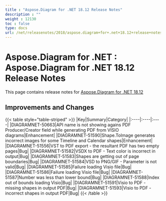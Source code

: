 ```yaml
---
title : "Aspose.Diagram for .NET 18.12 Release Notes" 
description : "" 
weight : 12130 
toc : false
type: docs
url: /net/releasenotes/2018/aspose.diagram+for+.net+18.12+release+notes/
---
```


# Aspose.Diagram for .NET : Aspose.Diagram for .NET 18.12 Release Notes


This page contains release notes for [Aspose.Diagram for .NET 18.12](https://www.nuget.org/packages/Aspose.Diagram/18.12.0)

## Improvements and Changes

{{< table style="table-striped" >}}
|Key|Summary|Category|
|:----|:----|:----|
|DIAGRAMNET-50663|API name is not showing agains PDF Producer/Creator field while generating PDF from VISIO diagrams|Enhancement|
|DIAGRAMNET-51590|Shape.ToImage generates incorrect images for some Timeline and Calendar shapes|Enhancement|
|DIAGRAMNET-51556|VST to PDF export - the resultant PDF has two empty pages|Bug|
|DIAGRAMNET-51582|VSDX to PDF - Text color is incorrect in output|Bug|
|DIAGRAMNET-51583|Shapes are getting out of page boundaries|Bug|
|DIAGRAMNET-51584|VSD to PNG/GIF - Parameter is not valid|Bug|
|DIAGRAMNET-51585|Failure loading Visio file|Bug|
|DIAGRAMNET-51586|Failure loading Visio file|Bug|
|DIAGRAMNET-51587|Number was less than lower bound|Bug|
|DIAGRAMNET-51588|Index out of bounds loading Visio|Bug|
|DIAGRAMNET-51591|Visio to PDF - missing shapes in output PDF|Bug|
|DIAGRAMNET-51593|Visio to PDF - incorrect shapes in output PDF|Bug|
{{< /table >}}

